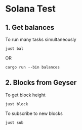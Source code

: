 # Solana Test

## 1. Get balances

To run many tasks simultaneously

```
just bal
```

OR

```
cargo run --bin balances
```

## 2. Blocks from Geyser

To get block height

```
just block
```

To subscribe to new blocks

```
just sub
```
